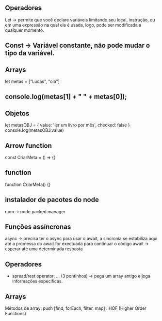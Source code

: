 ## Operadores
Let -> permite que você declare variáveis limitando seu local, instrução,
ou em uma expressão na qual ela é usada, logo, pode ser modificada a qualquer momento.

Const -> Variável constante, não pode mudar o tipo da variável.
------------------------------------------------------------------------
## Arrays
let metas = ["Lucas", "olá"]

console.log(metas[1] + " " + metas[0]);
------------------------------------------------------------------------
## Objetos

let metasOBJ = {
    value: 'ler um livro por mês',
    checked: false
}
console.log(metasOBJ.value)

## Arrow function
const CriarMeta = () => {}

## function
function CriarMeta() {}

## instalador de pacotes do node
npm -> node packed manager

## Funções assíncronas 
async -> precisa ter o async para usar o await, a sincronia se estabiliza aqui até a promessa do await for exectuada para continuar o código
await -> esperar até uma determinada resposta

## Operadores

- spread/rest operator: ... (3 pontinhos) -> pega um array antigo e joga informações especificas.

## Arrays

Métodos de array: push [find, forEach, filter, map] : HOF (Higher Order Functions)